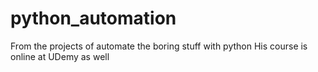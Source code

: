 # python_automation
From the projects of automate the boring stuff with python 
His course is online at UDemy as well 
